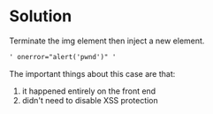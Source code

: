 # Solution

Terminate the img element then inject a new element.

```html
' onerror="alert('pwnd')" '
```

The important things about this case are that:

1. it happened entirely on the front end
1. didn't need to disable XSS protection